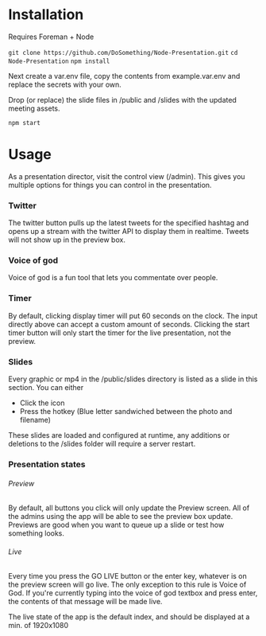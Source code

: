 # Installation
Requires Foreman + Node

`git clone https://github.com/DoSomething/Node-Presentation.git`
`cd Node-Presentation`
`npm install`

Next create a var.env file, copy the contents from example.var.env and replace the secrets with your own.

Drop (or replace) the slide files in /public and /slides with the updated meeting assets.

`npm start`

# Usage
As a presentation director, visit the control view (/admin). This gives you multiple options for things you can control in the presentation.

### Twitter
The twitter button pulls up the latest tweets for the specified hashtag and opens up a stream with the twitter API to display them in realtime.
Tweets will not show up in the preview box.

### Voice of god
Voice of god is a fun tool that lets you commentate over people.

### Timer
By default, clicking display timer will put 60 seconds on the clock. The input directly above can accept a custom amount of seconds.
Clicking the start timer button will only start the timer for the live presentation, not the preview.

### Slides
Every graphic or mp4 in the /public/slides directory is listed as a slide in this section. You can either
- Click the icon
- Press the hotkey (Blue letter sandwiched between the photo and filename)

These slides are loaded and configured at runtime, any additions or deletions to the /slides folder will require a server restart.

### Presentation states

###### Preview
By default, all buttons you click will only update the Preview screen. All of the admins using the app will be able to see the preview box update.
Previews are good when you want to queue up a slide or test how something looks.

###### Live
Every time you press the GO LIVE button or the enter key, whatever is on the preview screen will go live. The only exception to this rule is Voice of God. If you're currently typing into the voice of god textbox and press enter, the contents of that message will be made live.

The live state of the app is the default index, and should be displayed at a min. of 1920x1080
